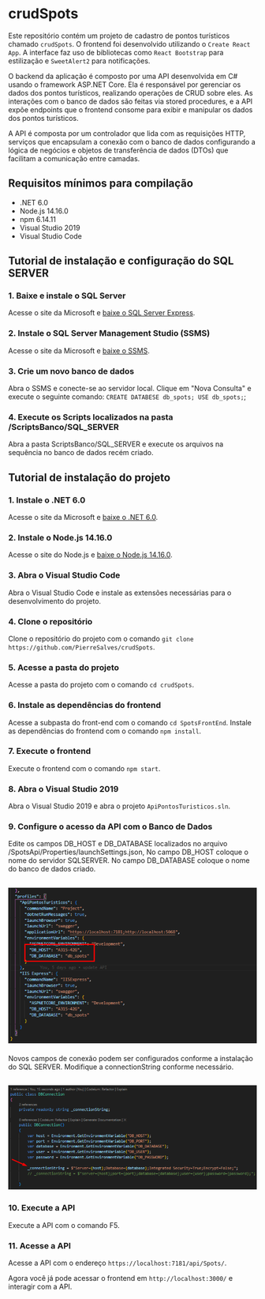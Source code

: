 # crudSpots

Este repositório contém um projeto de cadastro de pontos turísticos chamado `crudSpots`. O frontend foi desenvolvido utilizando o `Create React App`. A interface faz uso de bibliotecas como `React Bootstrap` para estilização e `SweetAlert2` para notificações.

O backend da aplicação é composto por uma API desenvolvida em C# usando o framework ASP.NET Core. Ela é responsável por gerenciar os dados dos pontos turísticos, realizando operações de CRUD sobre eles. As interações com o banco de dados são feitas via stored procedures, e a API expõe endpoints que o frontend consome para exibir e manipular os dados dos pontos turísticos.

A API  é composta por um controlador que lida com as requisições HTTP, serviços que encapsulam a conexão com o banco de dados configurando a lógica de negócios e objetos de transferência de dados (DTOs) que facilitam a comunicação entre camadas.

## Requisitos mínimos para compilação

* .NET 6.0
* Node.js 14.16.0
* npm 6.14.11
* Visual Studio 2019
* Visual Studio Code

## Tutorial de instalação e configuração do SQL SERVER

### 1. Baixe e instale o SQL Server

Acesse o site da Microsoft e [baixe o SQL Server Express](https://www.microsoft.com/pt-br/sql-server/sql-server-downloads).

### 2. Instale o SQL Server Management Studio (SSMS)

Acesse o site da Microsoft e [baixe o SSMS](https://docs.microsoft.com/pt-br/sql/ssms/download-sql-server-management-studio-ssms?view=sql-server-ver15).

### 3. Crie um novo banco de dados

Abra o SSMS e conecte-se ao servidor local. Clique em "Nova Consulta" e execute o seguinte comando: `CREATE DATABESE db_spots; USE db_spots;`;

### 4. Execute os Scripts localizados na pasta /ScriptsBanco/SQL_SERVER

Abra a pasta ScriptsBanco/SQL_SERVER e execute os arquivos na sequência no banco de dados recém criado.


## Tutorial de instalação do projeto

### 1. Instale o .NET 6.0

Acesse o site da Microsoft e [baixe o .NET 6.0](https://dotnet.microsoft.com/download/dotnet/6.0).

### 2. Instale o Node.js 14.16.0

Acesse o site do Node.js e [baixe o Node.js 14.16.0](https://nodejs.org/en/download/).

### 3. Abra o Visual Studio Code

Abra o Visual Studio Code e instale as extensões necessárias para o desenvolvimento do projeto.

### 4. Clone o repositório

Clone o repositório do projeto com o comando `git clone https://github.com/PierreSalves/crudSpots`.

### 5. Acesse a pasta do projeto

Acesse a pasta do projeto com o comando `cd crudSpots`.

### 6. Instale as dependências do frontend

Acesse a subpasta do front-end com o comando `cd SpotsFrontEnd`.
Instale as dependências do frontend com o comando `npm install`.

### 7. Execute o frontend

Execute o frontend com o comando `npm start`.

### 8. Abra o Visual Studio 2019

Abra o Visual Studio 2019 e abra o projeto `ApiPontosTuristicos.sln`.

### 9. Configure o acesso da API com o Banco de Dados

Edite os campos DB_HOST e DB_DATABASE localizados no arquivo /SpotsApi/Properties/launchSettings.json,
No campo DB_HOST coloque o nome do servidor SQLSERVER.
No campo DB_DATABASE coloque o nome do banco de dados criado.

![alt text](launchSettings.png)
---

Novos campos de conexão podem ser configurados conforme a instalação do SQL SERVER.
Modifique a connectionString conforme necessário.

![alt text](dbSettings.png)
---

### 10. Execute a API

Execute a API com o comando F5.

### 11. Acesse a API

Acesse a API com o endereço `https://localhost:7181/api/Spots/`.

Agora você  já  pode acessar o frontend em `http://localhost:3000/` e interagir com a API.
